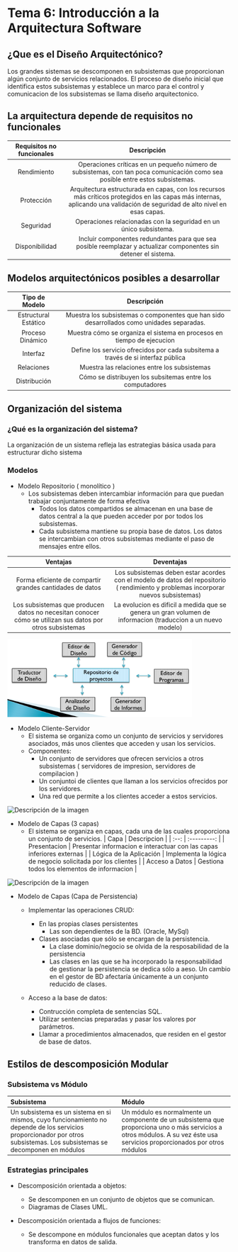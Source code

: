# Tema 6: Introducción a la Arquitectura Software
## ¿Que es el Diseño Arquitectónico?
 Los grandes sistemas se descomponen en subsistemas que proporcionan algún conjunto de servicios relacionados. El proceso de diseño inicial que identifica estos subsistemas y establece un marco para el control y comunicacion de los subsistemas se llama diseño arquitectonico.

## La arquitectura depende de requisitos no funcionales

| Requisitos no funcionales | Descripción |
| :-----------------------: | :---------: |
| Rendimiento | Operaciones críticas en un pequeño número de subsistemas, con tan poca comunicación como sea posible entre estos subsistemas. |
| Protección | Arquitectura estructurada en capas, con los recursos más críticos protegidos en las capas más internas, aplicando una validación de seguridad de alto nivel en esas capas. |
| Seguridad | Operaciones relacionadas con la seguridad en un único subsistema. |
| Disponibilidad | Incluir componentes redundantes para que sea posible reemplazar y actualizar componentes sin detener el sistema. |

## Modelos arquitectónicos posibles a desarrollar

| Tipo de Modelo | Descripción |
| :------------: | :---------: |
| Estructural Estático | Muestra los subsistemas o componentes que han sido desarrollados como unidades separadas. |
| Proceso Dinámico | Muestra cómo se organiza el sistema en procesos en tiempo de ejecucion |
| Interfaz | Define los servicio ofrecidos por cada subsitema a través de si interfaz pública |
| Relaciones | Muestra las relaciones entre los subsistemas |
| Distribución | Cómo se distribuyen los subsitemas entre los computadores |


## Organización del sistema
### ¿Qué es la organización del sistema?
La organización de un sistema refleja las estrategias básica usada para estructurar dicho sistema
### Modelos
- Modelo Repositorio ( monolítico )
    - Los subsistemas deben intercambiar información para que puedan trabajar conjuntamente de forma efectiva
        - Todos los datos compartidos se almacenan en una base de datos central a la que pueden acceder por por todos los subsistemas.
        - Cada subsistema mantiene su propia base de datos. Los datos se intercambian con otros subsistemas mediante el paso de mensajes entre ellos.

      
| Ventajas | Deventajas |
| :-------: | :----: |
|  Forma eficiente de compartir grandes cantidades de datos  | Los subsistemas deben estar acordes con el modelo de datos del repositorio ( rendimiento y problemas incorporar nuevos subsistemas)|
| Los subsistemas que producen datos no necesitan conocer cómo se utilizan sus datos por otros subsistemas  | La evolucion es dificil a medida que se genera un gran volumen de informacion (traduccion a un nuevo modelo)|

![Descripción de la imagen](https://github.com/iDeadtroll/IS2/blob/main/EBs/Tema6/clipboard-image-1715055847.png?raw=true
)


- Modelo Cliente-Servidor
    - El sistema se organiza como un conjunto de servicios y servidores asociados, más unos clientes que acceden y usan los servicios.
    - Componentes:
        - Un conjunto de servidores que ofrecen servicios a otros subsistemas ( servidores de impresion, servidores de compilacion )
        - Un conjuntoi de clientes que llaman a los servicios ofrecidos por los servidores.
        - Una red que permite a los clientes acceder a estos servicios.

<image src="/workspaces/IS2/EBs/Tema6/clipboard-image-1715055997.png" alt="Descripción de la imagen">

- Modelo de Capas (3 capas)
    - El sistema se organiza en capas, cada una de las cuales proporciona un conjunto de servicios.
        | Capa | Descripcion |
        | :--: | :---------: |
        | Presentacion | Presentar informacion e interactuar con las capas inferiores externas |
        | Lógica de la Aplicación | Implementa la lógica de negocio solicitada por los clientes |
        | Acceso a Datos | Gestiona todos los elementos de informacion |

<image src="/workspaces/IS2/EBs/Tema6/clipboard-image-1715056079.png" alt="Descripción de la imagen">


- Modelo de Capas (Capa de Persistencia)
    - Implementar las operaciones CRUD:
        - En las propias clases persistentes
            - Las son dependientes de la BD. (Oracle, MySql)
        - Clases asociadas que sólo se encargan de la persistencia.
            - La clase dominio/negocio se olvida de la resposabilidad de la persistencia
            - Las clases en las que se ha incorporado la responsabilidad de gestionar la persistencia se dedica sólo a aeso. Un cambio en el gestor de BD afectaría únicamente a un conjunto reducido de clases.

    - Acceso a la base de datos:
        - Contrucción completa de sentencias SQL.
        - Utilizar sentencias preparadas y pasar los valores por parámetros.
        - Llamar a procedimientos almacenados, que residen en el gestor de base de datos.

## Estilos de descomposición Modular
### Subsistema vs Módulo
| Subsistema | Módulo |
| :-------- | :-----|
| Un subsistema es un sistema en si mismos, cuyo funcionamiento no depende de los servicios proporcionador por otros subsistemas. Los subsistemas se decomponen en módulos | Un módulo es normalmente un componente de un subsistema que proporciona uno o más servicios a otros módulos. A su vez éste usa servicios proporcionados por otros módulos |

### Estrategias principales
- Descomposición orientada a objetos:
    - Se descomponen en un conjunto de objetos que se comunican.
    - Diagramas de Clases UML.

- Descomposición orientada a flujos de funciones:
    - Se descompone en módulos funcionales que aceptan datos y los transforma en datos de salida.